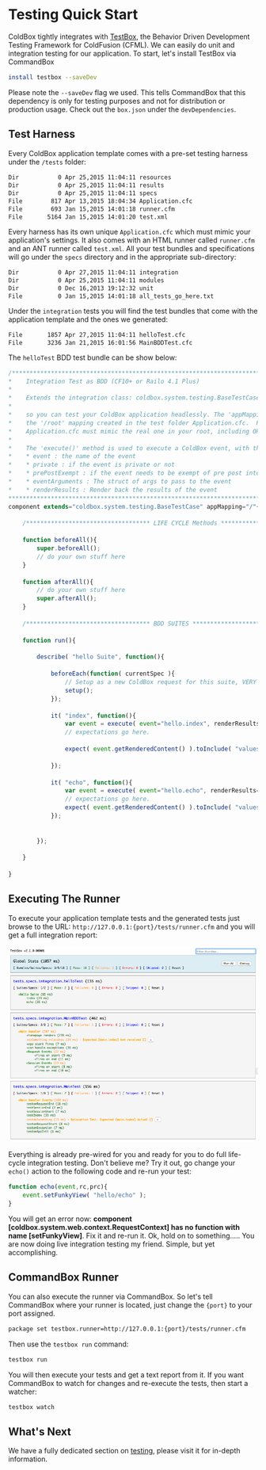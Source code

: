 # Testing Quick Start

ColdBox tightly integrates with [TestBox](http://www.ortussolutions.com/products/testbox), the Behavior Driven Development Testing Framework for ColdFusion \(CFML\). We can easily do unit and integration testing for our application. To start, let's install TestBox via CommandBox

```bash
install testbox --saveDev
```

Please note the `--saveDev` flag we used. This tells CommandBox that this dependency is only for testing purposes and not for distribution or production usage. Check out the `box.json` under the `devDependencies`.

## Test Harness

Every ColdBox application template comes with a pre-set testing harness under the `/tests` folder:

```text
Dir           0 Apr 25,2015 11:04:11 resources
Dir           0 Apr 25,2015 11:04:11 results
Dir           0 Apr 25,2015 11:04:11 specs
File        817 Apr 13,2015 18:04:34 Application.cfc
File        693 Jan 15,2015 14:01:18 runner.cfm
File       5164 Jan 15,2015 14:01:20 test.xml
```

Every harness has its own unique `Application.cfc` which must mimic your application's settings. It also comes with an HTML runner called `runner.cfm` and an ANT runner called `test.xml`. All your test bundles and specifications will go under the `specs` directory and in the appropriate sub-directory:

```text
Dir           0 Apr 27,2015 11:04:11 integration
Dir           0 Apr 25,2015 11:04:11 modules
Dir           0 Dec 16,2013 19:12:32 unit
File          0 Jan 15,2015 14:01:18 all_tests_go_here.txt
```

Under the `integration` tests you will find the test bundles that come with the application template and the ones we generated:

```text
File       1857 Apr 27,2015 11:04:11 helloTest.cfc
File       3236 Jan 21,2015 16:01:56 MainBDDTest.cfc
```

The `helloTest` BDD test bundle can be show below:

```javascript
/*******************************************************************************
*    Integration Test as BDD (CF10+ or Railo 4.1 Plus)
*
*    Extends the integration class: coldbox.system.testing.BaseTestCase
*
*    so you can test your ColdBox application headlessly. The 'appMapping' points by default to 
*    the '/root' mapping created in the test folder Application.cfc.  Please note that this 
*    Application.cfc must mimic the real one in your root, including ORM settings if needed.
*
*    The 'execute()' method is used to execute a ColdBox event, with the following arguments
*    * event : the name of the event
*    * private : if the event is private or not
*    * prePostExempt : if the event needs to be exempt of pre post interceptors
*    * eventArguments : The struct of args to pass to the event
*    * renderResults : Render back the results of the event
*******************************************************************************/
component extends="coldbox.system.testing.BaseTestCase" appMapping="/"{

    /*********************************** LIFE CYCLE Methods ***********************************/

    function beforeAll(){
        super.beforeAll();
        // do your own stuff here
    }

    function afterAll(){
        // do your own stuff here
        super.afterAll();
    }

    /*********************************** BDD SUITES ***********************************/

    function run(){

        describe( "hello Suite", function(){

            beforeEach(function( currentSpec ){
                // Setup as a new ColdBox request for this suite, VERY IMPORTANT. ELSE EVERYTHING LOOKS LIKE THE SAME REQUEST.
                setup();
            });

            it( "index", function(){
                var event = execute( event="hello.index", renderResults=true );
                // expectations go here.

                expect( event.getRenderedContent() ).toInclude( "values here" );

            });

            it( "echo", function(){
                var event = execute( event="hello.echo", renderResults=true );
                // expectations go here.
                expect( event.getRenderedContent() ).toInclude( "values here" );            
            });


        });

    }

}
```

## Executing The Runner

To execute your application template tests and the generated tests just browse to the URL: `http://127.0.0.1:{port}/tests/runner.cfm` and you will get a full integration report:

![](../.gitbook/assets/overview_testing.png)

Everything is already pre-wired for you and ready for you to do full life-cycle integration testing. Don't believe me? Try it out, go change your `echo()` action to the following code and re-run your test:

```javascript
function echo(event,rc,prc){
    event.setFunkyView( "hello/echo" );
}
```

You will get an error now: **component \[coldbox.system.web.context.RequestContext\] has no function with name \[setFunkyView\]**. Fix it and re-run it. Ok, hold on to something..... You are now doing live integration testing my friend. Simple, but yet accomplishing.

## CommandBox Runner

You can also execute the runner via CommandBox. So let's tell CommandBox where your runner is located, just change the `{port}` to your port assigned.

```bash
package set testbox.runner=http://127.0.0.1:{port}/tests/runner.cfm
```

Then use the `testbox run` command:

```bash
testbox run
```

You will then execute your tests and get a text report from it. If you want CommandBox to watch for changes and re-execute the tests, then start a watcher:

```bash
testbox watch
```

## What's Next

We have a fully dedicated section on [testing](testing-coldbox-applications/), please visit it for in-depth information.

